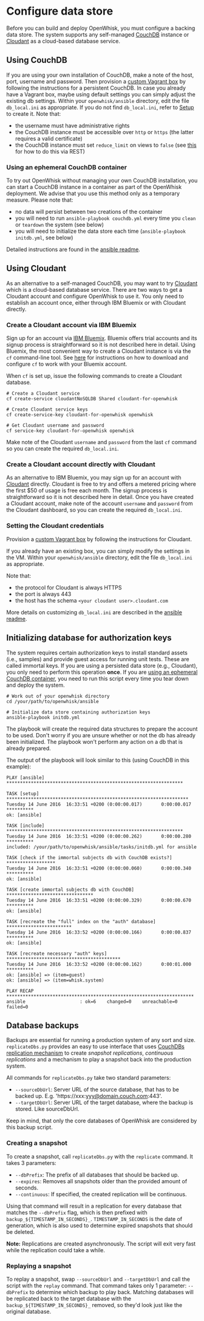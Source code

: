 # Configure data store

Before you can build and deploy OpenWhisk, you must configure a backing data store. The system supports any self-managed [CouchDB](using-couchdb) instance or
[Cloudant](using-cloudant) as a cloud-based database service.

## Using CouchDB

If you are using your own installation of CouchDB, make a note of the host, port, username and password. Then provision a [custom Vagrant box](../vagrant/README.md) by following the instructions for a persistent CouchDB. In case you already have a Vagrant box, maybe using default settings you can simply adjust the existing db settings. Within your `openwhisk/ansible` directory, edit the file `db_local.ini` as appropriate. If you do not find `db_local.ini`, refer to [Setup](../../ansible/README.md#setup) to create it. Note that:

   * the username must have administrative rights
   * the CouchDB instance must be accessible over `http` or `https` (the latter requires a valid certificate)
   * the CouchDB instance must set `reduce_limit` on views to `false` (see [this](../../ansible/README.md#persistent-couchdb) for how to do this via REST)

### Using an ephemeral CouchDB container

To try out OpenWhisk without managing your own CouchDB installation, you can start a CouchDB instance in a container as part of the OpenWhisk deployment. We advise that you use this method only as a temporary measure. Please note that:

  * no data will persist between two creations of the container
  * you will need to run `ansible-playbook couchdb.yml` every time you `clean` or `teardown` the system (see below)
  * you will need to initialize the data store each time (`ansible-playbook initdb.yml`, see below)

Detailed instructions are found in the [ansible readme](../../ansible/README.md).

## Using Cloudant

As an alternative to a self-managed CouchDB, you may want to try [Cloudant](https://cloudant.com) which is a cloud-based database service.
There are two ways to get a Cloudant account and configure OpenWhisk to use it.
You only need to establish an account once, either through IBM Bluemix or with Cloudant directly.

### Create a Cloudant account via IBM Bluemix
Sign up for an account via [IBM Bluemix](https://bluemix.net). Bluemix offers trial accounts and its signup process is straightforward so it is not described here in detail. Using Bluemix, the most convenient way to create a Cloudant instance is via the `cf` command-line tool. See [here](https://www.ng.bluemix.net/docs/starters/install_cli.html) for instructions on how to download and configure `cf` to work with your Bluemix account.

When `cf` is set up, issue the following commands to create a Cloudant database.

  ```
  # Create a Cloudant service
  cf create-service cloudantNoSQLDB Shared cloudant-for-openwhisk

  # Create Cloudant service keys
  cf create-service-key cloudant-for-openwhisk openwhisk

  # Get Cloudant username and password
  cf service-key cloudant-for-openwhisk openwhisk
  ```

Make note of the Cloudant `username` and `password` from the last `cf` command so you can create the required `db_local.ini`.

### Create a Cloudant account directly with Cloudant

As an alternative to IBM Bluemix, you may sign up for an account with [Cloudant](https://cloudant.com) directly. Cloudant is free to try and offers a metered pricing where the first $50 of usage is free each month. The signup process is straightforward so it is not described here in detail.
Once you have created a Cloudant account, make note of the account `username` and `password` from the Cloudant dashboard, so you can create the required `db_local.ini`.

### Setting the Cloudant credentials

Provision a [custom Vagrant box](../vagrant/README.md) by following the instructions for Cloudant.

If you already have an existing box, you can simply modify the settings in the VM. Within your `openwhisk/ansible` directory, edit the file `db_local.ini` as appropriate.

Note that:

   * the protocol for Cloudant is always HTTPS
   * the port is always 443
   * the host has the schema `<your cloudant user>.cloudant.com`

More details on customizing `db_local.ini` are described in the [ansible readme](../../ansible/README.md).

## Initializing database for authorization keys

The system requires certain authorization keys to install standard assets (i.e., samples) and provide guest access for running unit tests.
These are called immortal keys. If you are using a persisted data store (e.g., Cloudant), you only need to perform this operation **once**.
If you are [using an ephemeral CouchDB container](#using-an-ephemeral-couchdb-container), you need to run this script every time you tear down and deploy the system.

  ```
  # Work out of your openwhisk directory
  cd /your/path/to/openwhisk/ansible

  # Initialize data store containing authorization keys
  ansible-playbook initdb.yml
  ```

The playbook will create the required data structures to prepare the account to be used.
Don't worry if you are unsure whether or not the db has already been initialized. The playbook won't perform any action on a db that is already prepared.

The output of the playbook will look similar to this (using CouchDB in this example):

  ```
  PLAY [ansible] *****************************************************************

  TASK [setup] *******************************************************************
  Tuesday 14 June 2016  16:33:51 +0200 (0:00:00.017)       0:00:00.017 **********
  ok: [ansible]

  TASK [include] *****************************************************************
  Tuesday 14 June 2016  16:33:51 +0200 (0:00:00.262)       0:00:00.280 **********
  included: /your/path/to/openwhisk/ansible/tasks/initdb.yml for ansible

  TASK [check if the immortal subjects db with CouchDB exists?] ******************
  Tuesday 14 June 2016  16:33:51 +0200 (0:00:00.060)       0:00:00.340 **********
  ok: [ansible]

  TASK [create immortal subjects db with CouchDB] ********************************
  Tuesday 14 June 2016  16:33:51 +0200 (0:00:00.329)       0:00:00.670 **********
  ok: [ansible]

  TASK [recreate the "full" index on the "auth" database] ************************
  Tuesday 14 June 2016  16:33:52 +0200 (0:00:00.166)       0:00:00.837 **********
  ok: [ansible]

  TASK [recreate necessary "auth" keys] ******************************************
  Tuesday 14 June 2016  16:33:52 +0200 (0:00:00.162)       0:00:01.000 **********
  ok: [ansible] => (item=guest)
  ok: [ansible] => (item=whisk.system)

  PLAY RECAP *********************************************************************
  ansible                    : ok=6    changed=0    unreachable=0    failed=0
  ```

## Database backups

Backups are essential for running a production system of any sort and size. `replicateDbs.py` provides an easy to use interface that uses [CouchDBs replication mechanism](https://wiki.apache.org/couchdb/Replication) to create *snapshot replications*, *continuous replications* and a mechanism to play a snapshot back into the production system.

All commands for `replicateDbs.py` take two standard parameters:

* `--sourceDbUrl`: Server URL of the source database, that has to be backed up. E.g. 'https://xxx:yyy@domain.couch.com:443'.
* `--targetDbUrl`: Server URL of the target database, where the backup is stored. Like sourceDbUrl.

Keep in mind, that only the core databases of OpenWhisk are considered by this backup script.

### Creating a snapshot

To create a snapshot, call `replicateDbs.py` with the `replicate` command. It takes 3 parameters:

* `--dbPrefix`: The prefix of all databases that should be backed up.
* `--expires`: Removes all snapshots older than the provided amount of seconds.
* `--continuous`: If specified, the created replication will be continuous.

Using that command will result in a replication for every database that matches the `--dbPrefix` flag, which is then prefixed with `backup_${TIMESTAMP_IN_SECONDS}_`. `TIMESTAMP_IN_SECONDS` is the date of generation, which is also used to determine expired snapshots that should be deleted.

**Note:** Replications are created asynchronously. The script will exit very fast while the replication could take a while.

### Replaying a snapshot

To replay a snapshot, swap `--sourceDbUrl` and `--targetDbUrl` and call the script with the `replay` command. That command takes only 1 parameter: `--dbPrefix` to determine which backup to play back. Matching databases will be replicated back to the target database with the `backup_${TIMESTAMP_IN_SECONDS}_` removed, so they'd look just like the original database.
